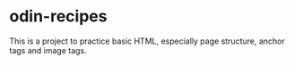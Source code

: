 # odin-recipes
This is a project to practice basic HTML, especially page structure, anchor tags and image tags. 
